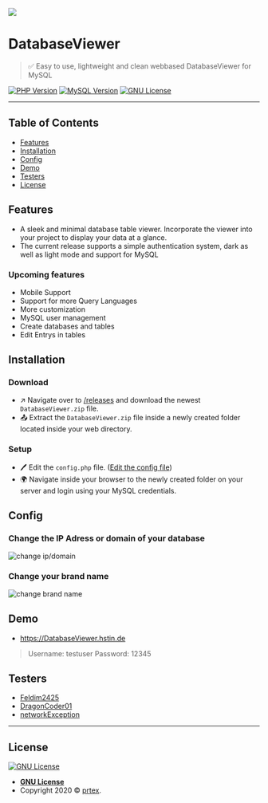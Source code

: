 
![](https://api.hstin.de/mysql/DatabaseViewer/favicon/favicon-96x96.png)
# DatabaseViewer

> ✅ Easy to use, lightweight and clean webbased DatabaseViewer for MySQL

[![PHP Version](https://img.shields.io/badge/php-^7.2.0-0677b7)](https://php.net) [![MySQL Version](https://img.shields.io/badge/MySQL-%5E5.7.0-f29111)](https://www.mysql.com/) [![GNU License](https://img.shields.io/badge/license-GNU-8cba05)](https://github.com/philipredstone/DatabaseViewer/blob/master/LICENSE)


---

## Table of Contents

- [Features](#features)
- [Installation](#installation)
- [Config](#config)
- [Demo](#demo)
- [Testers](#testers)
- [License](#license)

## Features
- A sleek and minimal database table viewer. Incorporate the viewer into your project to display your data at a glance. 
- The current release supports a simple authentication system, dark as well as light mode and support for MySQL
### Upcoming features
- Mobile Support
- Support for more Query Languages
- More customization
- MySQL user management
- Create databases and tables
- Edit Entrys in tables

## Installation

### Download
- ↗ Navigate over to [/releases](https://github.com/philipredstone/DatabaseViewer/releases) and download the newest `DatabaseViewer.zip` file.
- 📤 Extract the `DatabaseViewer.zip` file  inside a newly created folder located inside your web directory.


### Setup
- 🖊 Edit the `config.php` file. ([Edit the config file](#config))
- 🌍 Navigate inside your browser to the newly created folder on your server and login using your MySQL credentials.



## Config


### Change the IP Adress or domain of your database
![change ip/domain](https://hstin.de/share/g/xZfSe)
###  Change your brand name

![change brand name](https://hstin.de/share/g/SsUxq)

## Demo
- https://DatabaseViewer.hstin.de
> Username: testuser
> Password: 12345

## Testers
- [Feldim2425](https://github.com/feldim2425)
- [DragonCoder01](https://github.com/DragonCoder01)
- [networkException](https://github.com/networkException)

---

## License

[![GNU License](https://img.shields.io/badge/license-GNU-8cba05)](https://github.com/philipredstone/DatabaseViewer/blob/master/LICENSE)

- **[GNU License](https://www.gnu.org/licenses/gpl-3.0.en.html)**
- Copyright 2020 © <a href="https://prtex.de" target="_blank">prtex</a>.

